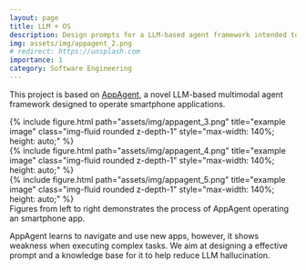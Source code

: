 ```yaml
---
layout: page
title: LLM + OS
description: Design prompts for a LLM-based agent framework intended to operate smartphone application
img: assets/img/appagent_2.png
# redirect: https://unsplash.com
importance: 1
category: Software Engineering
---
```


This project is based on <a href="https://github.com/mnotgod96/AppAgent">AppAgent</a>, a novel LLM-based multimodal agent framework designed to operate smartphone applications.

<div class="row justify-content-center"> 
    <div class="col-sm mt-4 mt-md-1 text-center"> 
        {% include figure.html path="assets/img/appagent_3.png" title="example image" class="img-fluid rounded z-depth-1" style="max-width: 140%; height: auto;" %}
    </div>
    <div class="col-sm mt-4 mt-md-1 text-center"> 
        {% include figure.html path="assets/img/appagent_4.png" title="example image" class="img-fluid rounded z-depth-1" style="max-width: 140%; height: auto;" %}
    </div>
    <div class="col-sm mt-4 mt-md-1 text-center"> 
        {% include figure.html path="assets/img/appagent_5.png" title="example image" class="img-fluid rounded z-depth-1" style="max-width: 140%; height: auto;" %}
    </div>
</div>

<div class="caption">
    Figures from left to right demonstrates the process of AppAgent operating an smartphone app.
</div>

AppAgent learns to navigate and use new apps, however, it shows weakness when executing complex tasks. We aim at designing a effective prompt and a knowledge base for it to help reduce LLM hallucination.